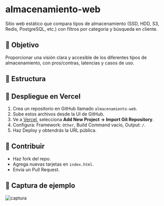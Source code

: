 # almacenamiento-web

Sitio web estático que compara tipos de almacenamiento (SSD, HDD, S3, Redis, PostgreSQL, etc.) con filtros por categoría y búsqueda en cliente.

## 🎯 Objetivo
Proporcionar una visión clara y accesible de los diferentes tipos de almacenamiento, con pros/contras, latencias y casos de uso.

## 📂 Estructura


## 🚀 Despliegue en Vercel
1. Crea un repositorio en GitHub llamado `almacenamiento-web`.
2. Sube estos archivos desde la UI de GitHub.
3. Ve a [Vercel](https://vercel.com), selecciona **Add New Project → Import Git Repository**.
4. Configura: Framework: `Other`, Build Command vacío, Output: `/`.
5. Haz Deploy y obtendrás la URL pública.

## 🧩 Contribuir
- Haz fork del repo.
- Agrega nuevas tarjetas en `index.html`.
- Envía un Pull Request.

## 📸 Captura de ejemplo
![captura](./img/placeholder.png)

